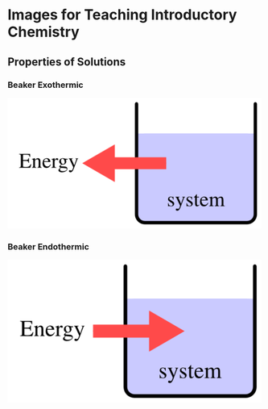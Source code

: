 # Images for Teaching Introductory Chemistry

## Properties of Solutions

### Beaker Exothermic
![beaker-exothermic](properties-of-solutions/beaker-exothermic/beaker-exothermic.png)

### Beaker Endothermic

![beaker-endothermic](properties-of-solutions/beaker-endothermic/beaker-endothermic.png)